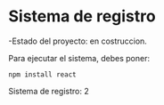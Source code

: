 <h1> Sistema de registro </h1>

-Estado del proyecto: en costruccion. 

Para ejecutar el sistema, debes poner:

```npm install react``` 

Sistema de registro: 2 
